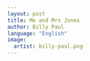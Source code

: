 ```yaml
---
layout: post
title: Me and Mrs Jones
author: Billy Paul
language: "English"
image:
  artist: billy-paul.png
---
```

